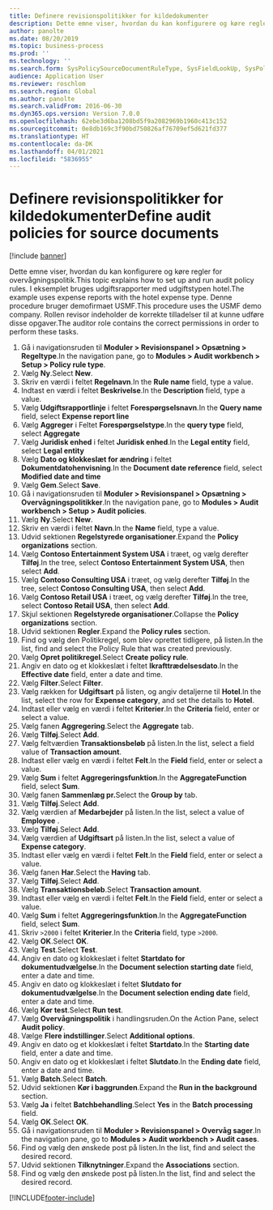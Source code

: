 ```yaml
---
title: Definere revisionspolitikker for kildedokumenter
description: Dette emne viser, hvordan du kan konfigurere og køre regler for overvågningspolitik.
author: panolte
ms.date: 08/20/2019
ms.topic: business-process
ms.prod: ''
ms.technology: ''
ms.search.form: SysPolicySourceDocumentRuleType, SysFieldLookUp, SysPolicyListPage, SysPolicy, AuditPolicyRule, SysQueryForm, SysQueryFieldLookUp, AuditPolicyDateSelection, AuditPolicyAdditionalOption, BatchJob, CaseDetail
audience: Application User
ms.reviewer: roschlom
ms.search.region: Global
ms.author: panolte
ms.search.validFrom: 2016-06-30
ms.dyn365.ops.version: Version 7.0.0
ms.openlocfilehash: 62ebe3d6ba1208bd5f9a2082969b1960c413c152
ms.sourcegitcommit: 0e8db169c3f90bd750826af76709ef5d621fd377
ms.translationtype: HT
ms.contentlocale: da-DK
ms.lasthandoff: 04/01/2021
ms.locfileid: "5836955"
---
```

# <a name="define-audit-policies-for-source-documents"></a><span data-ttu-id="2feb1-103">Definere revisionspolitikker for kildedokumenter</span><span class="sxs-lookup"><span data-stu-id="2feb1-103">Define audit policies for source documents</span></span>

[!include [banner](../../includes/banner.md)]

<span data-ttu-id="2feb1-104">Dette emne viser, hvordan du kan konfigurere og køre regler for overvågningspolitik.</span><span class="sxs-lookup"><span data-stu-id="2feb1-104">This topic explains how to set up and run audit policy rules.</span></span> <span data-ttu-id="2feb1-105">I eksemplet bruges udgiftsrapporter med udgiftstypen hotel.</span><span class="sxs-lookup"><span data-stu-id="2feb1-105">The example uses expense reports with the hotel expense type.</span></span> <span data-ttu-id="2feb1-106">Denne procedure bruger demofirmaet USMF.</span><span class="sxs-lookup"><span data-stu-id="2feb1-106">This procedure uses the USMF demo company.</span></span> <span data-ttu-id="2feb1-107">Rollen revisor indeholder de korrekte tilladelser til at kunne udføre disse opgaver.</span><span class="sxs-lookup"><span data-stu-id="2feb1-107">The auditor role contains the correct permissions in order to perform these tasks.</span></span>

1. <span data-ttu-id="2feb1-108">Gå i navigationsruden til **Moduler > Revisionspanel > Opsætning > Regeltype**.</span><span class="sxs-lookup"><span data-stu-id="2feb1-108">In the navigation pane, go to **Modules > Audit workbench > Setup > Policy rule type**.</span></span>
2. <span data-ttu-id="2feb1-109">Vælg **Ny**.</span><span class="sxs-lookup"><span data-stu-id="2feb1-109">Select **New**.</span></span>
3. <span data-ttu-id="2feb1-110">Skriv en værdi i feltet **Regelnavn**.</span><span class="sxs-lookup"><span data-stu-id="2feb1-110">In the **Rule name** field, type a value.</span></span>
4. <span data-ttu-id="2feb1-111">Indtast en værdi i feltet **Beskrivelse**.</span><span class="sxs-lookup"><span data-stu-id="2feb1-111">In the **Description** field, type a value.</span></span>
5. <span data-ttu-id="2feb1-112">Vælg **Udgiftsrapportlinje** i feltet **Forespørgselsnavn**.</span><span class="sxs-lookup"><span data-stu-id="2feb1-112">In the **Query name** field, select **Expense report line**</span></span>
6. <span data-ttu-id="2feb1-113">Vælg **Aggreger** i Feltet **Forespørgselstype**.</span><span class="sxs-lookup"><span data-stu-id="2feb1-113">In the **query type** field, select **Aggregate**</span></span>
7. <span data-ttu-id="2feb1-114">Vælg **Juridisk enhed** i feltet **Juridisk enhed**.</span><span class="sxs-lookup"><span data-stu-id="2feb1-114">In the **Legal entity** field, select **Legal entity**</span></span>
8. <span data-ttu-id="2feb1-115">Vælg **Dato og klokkeslæt for ændring** i feltet **Dokumentdatohenvisning**.</span><span class="sxs-lookup"><span data-stu-id="2feb1-115">In the **Document date reference** field, select **Modified date and time**</span></span>
9. <span data-ttu-id="2feb1-116">Vælg **Gem**.</span><span class="sxs-lookup"><span data-stu-id="2feb1-116">Select **Save**.</span></span>
10. <span data-ttu-id="2feb1-117">Gå i navigationsruden til **Moduler > Revisionspanel > Opsætning > Overvågningspolitikker**.</span><span class="sxs-lookup"><span data-stu-id="2feb1-117">In the navigation pane, go to **Modules > Audit workbench > Setup > Audit policies**.</span></span>
11. <span data-ttu-id="2feb1-118">Vælg **Ny**.</span><span class="sxs-lookup"><span data-stu-id="2feb1-118">Select **New**.</span></span>
12. <span data-ttu-id="2feb1-119">Skriv en værdi i feltet **Navn**.</span><span class="sxs-lookup"><span data-stu-id="2feb1-119">In the **Name** field, type a value.</span></span>
13. <span data-ttu-id="2feb1-120">Udvid sektionen **Regelstyrede organisationer**.</span><span class="sxs-lookup"><span data-stu-id="2feb1-120">Expand the **Policy organizations** section.</span></span>
14. <span data-ttu-id="2feb1-121">Vælg **Contoso Entertainment System USA** i træet, og vælg derefter **Tilføj**.</span><span class="sxs-lookup"><span data-stu-id="2feb1-121">In the tree, select **Contoso Entertainment System USA**, then select **Add**.</span></span>
15. <span data-ttu-id="2feb1-122">Vælg **Contoso Consulting USA** i træet, og vælg derefter **Tilføj**.</span><span class="sxs-lookup"><span data-stu-id="2feb1-122">In the tree, select **Contoso Consulting USA**, then select **Add**.</span></span>
16. <span data-ttu-id="2feb1-123">Vælg **Contoso Retail USA** i træet, og vælg derefter **Tilføj**.</span><span class="sxs-lookup"><span data-stu-id="2feb1-123">In the tree, select **Contoso Retail USA**, then select **Add**.</span></span>
17. <span data-ttu-id="2feb1-124">Skjul sektionen **Regelstyrede organisationer**.</span><span class="sxs-lookup"><span data-stu-id="2feb1-124">Collapse the **Policy organizations** section.</span></span>
18. <span data-ttu-id="2feb1-125">Udvid sektionen **Regler**.</span><span class="sxs-lookup"><span data-stu-id="2feb1-125">Expand the **Policy rules** section.</span></span>
19. <span data-ttu-id="2feb1-126">Find og vælg den Politikregel, som blev oprettet tidligere, på listen.</span><span class="sxs-lookup"><span data-stu-id="2feb1-126">In the list, find and select the Policy Rule that was created previously.</span></span>
20. <span data-ttu-id="2feb1-127">Vælg **Opret politikregel**.</span><span class="sxs-lookup"><span data-stu-id="2feb1-127">Select **Create policy rule**.</span></span>
21. <span data-ttu-id="2feb1-128">Angiv en dato og et klokkeslæt i feltet **Ikrafttrædelsesdato**.</span><span class="sxs-lookup"><span data-stu-id="2feb1-128">In the **Effective date** field, enter a date and time.</span></span>
22. <span data-ttu-id="2feb1-129">Vælg **Filter**.</span><span class="sxs-lookup"><span data-stu-id="2feb1-129">Select **Filter**.</span></span>
23. <span data-ttu-id="2feb1-130">Vælg rækken for **Udgiftsart** på listen, og angiv detaljerne til **Hotel**.</span><span class="sxs-lookup"><span data-stu-id="2feb1-130">In the list, select the row for **Expense category**, and set the details to **Hotel**.</span></span>
24. <span data-ttu-id="2feb1-131">Indtast eller vælg en værdi i feltet **Kriterier**.</span><span class="sxs-lookup"><span data-stu-id="2feb1-131">In the **Criteria** field, enter or select a value.</span></span>
25. <span data-ttu-id="2feb1-132">Vælg fanen **Aggregering**.</span><span class="sxs-lookup"><span data-stu-id="2feb1-132">Select the **Aggregate** tab.</span></span>
26. <span data-ttu-id="2feb1-133">Vælg **Tilføj**.</span><span class="sxs-lookup"><span data-stu-id="2feb1-133">Select **Add**.</span></span>
27. <span data-ttu-id="2feb1-134">Vælg feltværdien **Transaktionsbeløb** på listen.</span><span class="sxs-lookup"><span data-stu-id="2feb1-134">In the list, select a field value of **Transaction amount**.</span></span>
28. <span data-ttu-id="2feb1-135">Indtast eller vælg en værdi i feltet **Felt**.</span><span class="sxs-lookup"><span data-stu-id="2feb1-135">In the **Field** field, enter or select a value.</span></span>
29. <span data-ttu-id="2feb1-136">Vælg **Sum** i feltet **Aggregeringsfunktion**.</span><span class="sxs-lookup"><span data-stu-id="2feb1-136">In the **AggregateFunction** field, select **Sum**.</span></span>
30. <span data-ttu-id="2feb1-137">Vælg fanen **Sammenlæg pr.**</span><span class="sxs-lookup"><span data-stu-id="2feb1-137">Select the **Group by** tab.</span></span>
31. <span data-ttu-id="2feb1-138">Vælg **Tilføj**.</span><span class="sxs-lookup"><span data-stu-id="2feb1-138">Select **Add**.</span></span>
32. <span data-ttu-id="2feb1-139">Vælg værdien af **Medarbejder** på listen.</span><span class="sxs-lookup"><span data-stu-id="2feb1-139">In the list, select a value of **Employee** .</span></span>
33. <span data-ttu-id="2feb1-140">Vælg **Tilføj**.</span><span class="sxs-lookup"><span data-stu-id="2feb1-140">Select **Add**.</span></span>
34. <span data-ttu-id="2feb1-141">Vælg værdien af **Udgiftsart** på listen.</span><span class="sxs-lookup"><span data-stu-id="2feb1-141">In the list, select a value of **Expense category**.</span></span>
35. <span data-ttu-id="2feb1-142">Indtast eller vælg en værdi i feltet **Felt**.</span><span class="sxs-lookup"><span data-stu-id="2feb1-142">In the **Field** field, enter or select a value.</span></span>
36. <span data-ttu-id="2feb1-143">Vælg fanen **Har**.</span><span class="sxs-lookup"><span data-stu-id="2feb1-143">Select the **Having** tab.</span></span>
37. <span data-ttu-id="2feb1-144">Vælg **Tilføj**.</span><span class="sxs-lookup"><span data-stu-id="2feb1-144">Select **Add**.</span></span>
38. <span data-ttu-id="2feb1-145">Vælg **Transaktionsbeløb**.</span><span class="sxs-lookup"><span data-stu-id="2feb1-145">Select **Transaction amount**.</span></span>
39. <span data-ttu-id="2feb1-146">Indtast eller vælg en værdi i feltet **Felt**.</span><span class="sxs-lookup"><span data-stu-id="2feb1-146">In the **Field** field, enter or select a value.</span></span>
40. <span data-ttu-id="2feb1-147">Vælg **Sum** i feltet **Aggregeringsfunktion**.</span><span class="sxs-lookup"><span data-stu-id="2feb1-147">In the **AggregateFunction** field, select **Sum**.</span></span>
41. <span data-ttu-id="2feb1-148">Skriv `>2000` i feltet **Kriterier**.</span><span class="sxs-lookup"><span data-stu-id="2feb1-148">In the **Criteria** field, type `>2000`.</span></span>
42. <span data-ttu-id="2feb1-149">Vælg **OK**.</span><span class="sxs-lookup"><span data-stu-id="2feb1-149">Select **OK**.</span></span>
43. <span data-ttu-id="2feb1-150">Vælg **Test**.</span><span class="sxs-lookup"><span data-stu-id="2feb1-150">Select **Test**.</span></span>
44. <span data-ttu-id="2feb1-151">Angiv en dato og klokkeslæt i feltet **Startdato for dokumentudvælgelse**.</span><span class="sxs-lookup"><span data-stu-id="2feb1-151">In the **Document selection starting date** field, enter a date and time.</span></span>
45. <span data-ttu-id="2feb1-152">Angiv en dato og klokkeslæt i feltet **Slutdato for dokumentudvælgelse**.</span><span class="sxs-lookup"><span data-stu-id="2feb1-152">In the **Document selection ending date** field, enter a date and time.</span></span>
46. <span data-ttu-id="2feb1-153">Vælg **Kør test**.</span><span class="sxs-lookup"><span data-stu-id="2feb1-153">Select **Run test**.</span></span>
47. <span data-ttu-id="2feb1-154">Vælg **Overvågningspolitik** i handlingsruden.</span><span class="sxs-lookup"><span data-stu-id="2feb1-154">On the Action Pane, select **Audit policy**.</span></span>
48. <span data-ttu-id="2feb1-155">Vælge **Flere indstillinger**.</span><span class="sxs-lookup"><span data-stu-id="2feb1-155">Select **Additional options**.</span></span>
49. <span data-ttu-id="2feb1-156">Angiv en dato og et klokkeslæt i feltet **Startdato**.</span><span class="sxs-lookup"><span data-stu-id="2feb1-156">In the **Starting date** field, enter a date and time.</span></span>
50. <span data-ttu-id="2feb1-157">Angiv en dato og et klokkeslæt i feltet **Slutdato**.</span><span class="sxs-lookup"><span data-stu-id="2feb1-157">In the **Ending date** field, enter a date and time.</span></span>
51. <span data-ttu-id="2feb1-158">Vælg **Batch**.</span><span class="sxs-lookup"><span data-stu-id="2feb1-158">Select **Batch**.</span></span>
52. <span data-ttu-id="2feb1-159">Udvid sektionen **Kør i baggrunden**.</span><span class="sxs-lookup"><span data-stu-id="2feb1-159">Expand the **Run in the background** section.</span></span>
53. <span data-ttu-id="2feb1-160">Vælg **Ja** i feltet **Batchbehandling**.</span><span class="sxs-lookup"><span data-stu-id="2feb1-160">Select **Yes** in the **Batch processing** field.</span></span>
54. <span data-ttu-id="2feb1-161">Vælg **OK**.</span><span class="sxs-lookup"><span data-stu-id="2feb1-161">Select **OK**.</span></span>
55. <span data-ttu-id="2feb1-162">Gå i navigationsruden til **Moduler > Revisionspanel > Overvåg sager**.</span><span class="sxs-lookup"><span data-stu-id="2feb1-162">In the navigation pane, go to **Modules > Audit workbench > Audit cases**.</span></span>
56. <span data-ttu-id="2feb1-163">Find og vælg den ønskede post på listen.</span><span class="sxs-lookup"><span data-stu-id="2feb1-163">In the list, find and select the desired record.</span></span>
57. <span data-ttu-id="2feb1-164">Udvid sektionen **Tilknytninger**.</span><span class="sxs-lookup"><span data-stu-id="2feb1-164">Expand the **Associations** section.</span></span>
58. <span data-ttu-id="2feb1-165">Find og vælg den ønskede post på listen.</span><span class="sxs-lookup"><span data-stu-id="2feb1-165">In the list, find and select the desired record.</span></span>



[!INCLUDE[footer-include](../../../includes/footer-banner.md)]